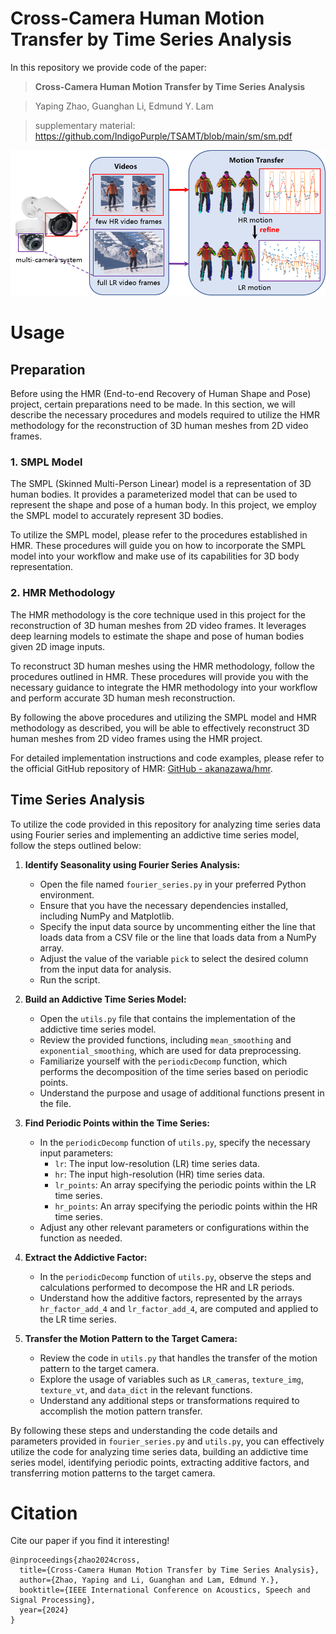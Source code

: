 # Cross-Camera Human Motion Transfer by Time Series Analysis
In this repository we provide code of the paper:
> **Cross-Camera Human Motion Transfer by Time Series Analysis**

> Yaping Zhao, Guanghan Li, Edmund Y. Lam

> supplementary material: https://github.com/IndigoPurple/TSAMT/blob/main/sm/sm.pdf

<p align="center">
<img src="img/teaser.png">
</p>

# Usage
## Preparation

Before using the HMR (End-to-end Recovery of Human Shape and Pose) project, certain preparations need to be made. In this section, we will describe the necessary procedures and models required to utilize the HMR methodology for the reconstruction of 3D human meshes from 2D video frames.

### 1. SMPL Model

The SMPL (Skinned Multi-Person Linear) model is a representation of 3D human bodies. It provides a parameterized model that can be used to represent the shape and pose of a human body. In this project, we employ the SMPL model to accurately represent 3D bodies.

To utilize the SMPL model, please refer to the procedures established in HMR. These procedures will guide you on how to incorporate the SMPL model into your workflow and make use of its capabilities for 3D body representation.

### 2. HMR Methodology

The HMR methodology is the core technique used in this project for the reconstruction of 3D human meshes from 2D video frames. It leverages deep learning models to estimate the shape and pose of human bodies given 2D image inputs.

To reconstruct 3D human meshes using the HMR methodology, follow the procedures outlined in HMR. These procedures will provide you with the necessary guidance to integrate the HMR methodology into your workflow and perform accurate 3D human mesh reconstruction.

By following the above procedures and utilizing the SMPL model and HMR methodology as described, you will be able to effectively reconstruct 3D human meshes from 2D video frames using the HMR project.

For detailed implementation instructions and code examples, please refer to the official GitHub repository of HMR: [GitHub - akanazawa/hmr](https://github.com/akanazawa/hmr).

[//]: # (1. Identify seasonality with fourier series analysis. Check out `fourier_analysis.py`.)

[//]: # (2. Build an addictive time series model;)

[//]: # (3. find  periodic  points;)

[//]: # (4. extract  addictive  factor;)

[//]: # (5. transfer  motion  pattern. )

[//]: # (Step 2-5 are implemented with `utils.py`.)

## Time Series Analysis
To utilize the code provided in this repository for analyzing time series data using Fourier series and implementing an addictive time series model, follow the steps outlined below:

1. **Identify Seasonality using Fourier Series Analysis:**
   - Open the file named `fourier_series.py` in your preferred Python environment.
   - Ensure that you have the necessary dependencies installed, including NumPy and Matplotlib.
   - Specify the input data source by uncommenting either the line that loads data from a CSV file or the line that loads data from a NumPy array.
   - Adjust the value of the variable `pick` to select the desired column from the input data for analysis.
   - Run the script.

2. **Build an Addictive Time Series Model:**
   - Open the `utils.py` file that contains the implementation of the addictive time series model.
   - Review the provided functions, including `mean_smoothing` and `exponential_smoothing`, which are used for data preprocessing.
   - Familiarize yourself with the `periodicDecomp` function, which performs the decomposition of the time series based on periodic points.
   - Understand the purpose and usage of additional functions present in the file.

3. **Find Periodic Points within the Time Series:**
   - In the `periodicDecomp` function of `utils.py`, specify the necessary input parameters:
     - `lr`: The input low-resolution (LR) time series data.
     - `hr`: The input high-resolution (HR) time series data.
     - `lr_points`: An array specifying the periodic points within the LR time series.
     - `hr_points`: An array specifying the periodic points within the HR time series.
   - Adjust any other relevant parameters or configurations within the function as needed.

4. **Extract the Addictive Factor:**
   - In the `periodicDecomp` function of `utils.py`, observe the steps and calculations performed to decompose the HR and LR periods.
   - Understand how the additive factors, represented by the arrays `hr_factor_add_4` and `lr_factor_add_4`, are computed and applied to the LR time series.

5. **Transfer the Motion Pattern to the Target Camera:**
   - Review the code in `utils.py` that handles the transfer of the motion pattern to the target camera.
   - Explore the usage of variables such as `LR_cameras`, `texture_img`, `texture_vt`, and `data_dict` in the relevant functions.
   - Understand any additional steps or transformations required to accomplish the motion pattern transfer.

By following these steps and understanding the code details and parameters provided in `fourier_series.py` and `utils.py`, you can effectively utilize the code for analyzing time series data, building an addictive time series model, identifying periodic points, extracting additive factors, and transferring motion patterns to the target camera.
# Citation
Cite our paper if you find it interesting!
```
@inproceedings{zhao2024cross,
  title={Cross-Camera Human Motion Transfer by Time Series Analysis},
  author={Zhao, Yaping and Li, Guanghan and Lam, Edmund Y.},
  booktitle={IEEE International Conference on Acoustics, Speech and Signal Processing},
  year={2024}
}
```
